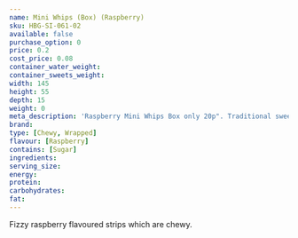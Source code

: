 ```yaml
---
name: Mini Whips (Box) (Raspberry)
sku: HBG-SI-061-02
available: false
purchase_option: 0
price: 0.2
cost_price: 0.08
container_water_weight: 
container_sweets_weight: 
width: 145
height: 55
depth: 15
weight: 0
meta_description: 'Raspberry Mini Whips Box only 20p". Traditional sweets and more at Humbugs Confectionery Store. Specialists in satisfying your sweet tooth!'
brand: 
type: [Chewy, Wrapped]
flavour: [Raspberry]
contains: [Sugar]
ingredients: 
serving_size: 
energy: 
protein: 
carbohydrates: 
fat: 
---
```

Fizzy raspberry flavoured strips which are chewy.